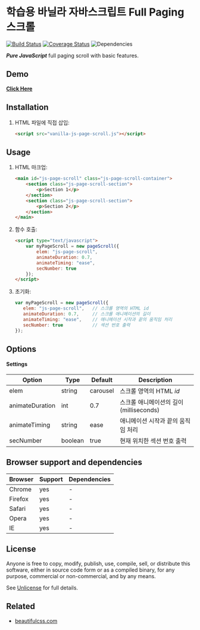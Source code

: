 # 학습용 바닐라 자바스크립트 Full Paging 스크롤

[![Build Status](http://www.beautifulcss.com/img/git/git-build.svg)](#) [![Coverage Status](http://www.beautifulcss.com/img/git/git-coverage.svg)](#) ![Dependencies](http://www.beautifulcss.com/img/git/git-dep.svg)

_**Pure JavaScript**_ full paging scroll with basic features.

## Demo
 [**Click Here**](http://beautifulcss.com/demo/vanilla-js-page-scroll/ "Full Paging Scroll Demo")


## Installation
1. HTML 파일에 직접 삽입: 
    ```html
    <script src="vanilla-js-page-scroll.js"></script>
    ```

## Usage
1. HTML 마크업:
    ```html
    <main id="js-page-scroll" class="js-page-scroll-container">
        <section class="js-page-scroll-section">
            <p>Section 1</p>
        </section>
        <section class="js-page-scroll-section">
            <p>Section 2</p>
        </section>
    </main>
    ```

3. 함수 호출:
    ```html
    <script type="text/javascript">
        var myPageScroll = new pageScroll({
            elem: "js-page-scroll",
            animateDuration: 0.7,
            animateTiming: "ease",
            secNumber: true
        });
    </script>
    ```

4. 초기화:
    ```js
   var myPageScroll = new pageScroll({
       elem: "js-page-scroll",   // 스크롤 영역의 HTML id
       animateDuration: 0.7,     // 스크롤 애니메이션의 길이
       animateTiming: "ease",    // 애니메이션 시작과 끝의 움직임 처리
       secNumber: true           // 섹션 번호 출력
   }); 
    ```


## Options

#### Settings
Option | Type | Default | Description
------ | ---- | ------- | -----------
elem | string | carousel | 스크롤 영역의 HTML _id_
animateDuration | int  | 0.7 | 스크롤 애니메이션의 길이 (milliseconds)
animateTiming | string | ease | 애니메이션 시작과 끝의 움직임 처리
secNumber | boolean | true | 현재 위치한 섹션 번호 출력


## Browser support and dependencies
Browser | Support | Dependencies
------ | -------- | -----------
Chrome | yes | -
Firefox | yes | -
Safari | yes | -
Opera | yes | -
IE | yes | -


## License

Anyone is free to copy, modify, publish, use, compile, sell, or distribute this software, either in source code form or as a compiled binary, for any purpose, commercial or non-commercial, and by any means.

See [Unlicense](http://unlicense.org) for full details.


## Related

* [beautifulcss.com](http://www.beautifulcss.com)
